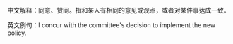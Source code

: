 中文解释：同意、赞同。指和某人有相同的意见或观点，或者对某件事达成一致。

英文例句：I concur with the committee's decision to implement the new policy.